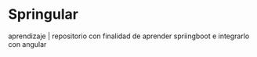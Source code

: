 # Springular
 aprendizaje | repositorio con finalidad de aprender spriingboot e integrarlo con angular
